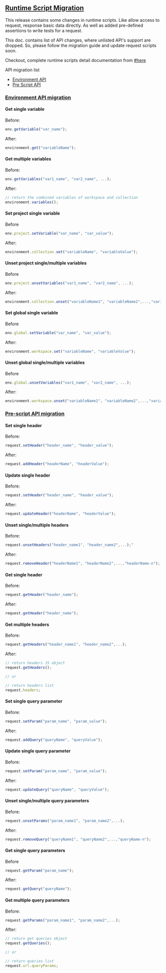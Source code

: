 ## <ins>Runtime Script Migration</ins>

This release contains some changes in runtime scripts. Like allow access to request, response basic data directly. As well as added pre-defined assertions to write tests for a request.

This doc. contains list of API changes, where unlisted API's support are dropped. So, please follow the migration guide and update request scripts soon. 

Checkout, complete runtime scripts detail documentation from [#here]()

API migration list
- [Environment API](#environment-api-migration)
- [Pre Script API](#pre-script-api-migration)

### <ins>Environment API migration</ins>

#### Get single variable

Before:

```js
env.getVariable("var_name");
```

After:

```js
environment.get("variableName");
```

#### Get multiple variables

Before:

```js
env.getVariables("var1_name", "var2_name", ...);
```

After:

```js
// return the combined variables of workspace and collection
environment.variables();
```

#### Set project single variable

Before

```js
env.project.setVariable("var_name", "var_value");
```

After: 

```js
environment.collection.set("variableName", "variableValue");
```

#### Unset project single/multiple variables

Before

```js
env.project.unsetVariables("var1_name", "var2_name", ...);
```

After: 

```js
environment.collection.unset("variableName1", "variableName2",...,"variableName-n");
```

#### Set global single variable

Before

```js
env.global.setVariable("var_name", "var_value");
```

After: 

```js
environment.workspace.set("variableName", "variableValue");
```

#### Unset global single/multiple variables

Before

```js
env.global.unsetVariables("var1_name", "var2_name", ...);
```

After: 

```js
environment.workspace.unset("variableName1", "variableName2",...,"variableName-n");
```

### <ins>Pre-script API migration</ins>

#### Set single header

Before:

```js
request.setHeader("header_name", "header_value");
```

After:

```js
request.addHeader("headerName", "headerValue");
```

#### Update single header

Before:

```js
request.setHeader("header_name", "header_value");
```

After:

```js
request.updateHeader("headerName", "headerValue");
```

#### Unset single/multiple headers

Before:

```js
request.unsetHeaders("header_name1", "header_name2",...);"
```

After:

```js
request.removeHeader("headerName1", "headerName2",...,"headerName-n");
```

#### Get single header

Before:

```js
request.getHeader("header_name");
```

After:

```js
request.getHeader("header_name");
```

#### Get multiple headers

Before:

```js
request.getHeaders("header_name1", "header_name2",...);
```

After:

```js
// return headers JS object
request.getHeaders();

// or

// return headers list
request.headers;
```

#### Set single query parameter

Before:

```js
request.setParam("param_name", "param_value");
```

After:

```js
request.addQuery("queryName", "queryValue");
```

#### Update single query parameter

Before:

```js
request.setParam("param_name", "param_value");
```

After:

```js
request.updateQuery("queryName", "queryValue");
```

#### Unset single/multiple query parameters

Before:

```js
request.unsetParams("param_name1", "param_name2",...);
```

After:

```js
request.removeQuery("queryName1", "queryName2",...,"queryName-n");
```

#### Get single query parameters

Before

```js
request.getParam("param_name");
```

After:

```js
request.getQuery("queryName");
```

#### Get multiple query parameters

Before:

```js
request.getParams("param_name1", "param_name2",...);
```

After:

```js
// return get queries object
request.getQueries();

// or

// return queries list
request.url.queryParams;
```